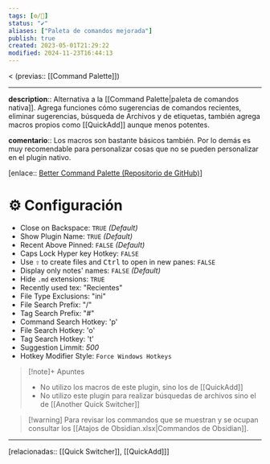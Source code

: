 ```yaml
---
tags: [⚙️/🔌]
status: "✔️"
aliases: ["Paleta de comandos mejorada"]
publish: true
created: 2023-05-01T21:29:22
modified: 2024-11-23T16:44:13
---
```


< (previas:: [[Command Palette]])

---

**description**:: Alternativa a la [[Command Palette|paleta de comandos nativa]]. Agrega funciones cómo sugerencias de comandos recientes, eliminar sugerencias, búsqueda de Archivos y de etiquetas, también agrega macros propios como [[QuickAdd]] aunque menos potentes.

**comentario**:: Los macros son bastante básicos también. Por lo demás es muy recomendable para personalizar cosas que no se pueden personalizar en el plugin nativo.

[enlace:: [Better Command Palette (Repositorio de GitHub)](https://github.com/AlexBieg/obsidian-better-command-palette)]

# ⚙️ Configuración

- Close on Backspace: `TRUE` *(Default)*
- Show Plugin Name: `TRUE` *(Default)*
- Recent Above Pinned: `FALSE` *(Default)*
- Caps Lock Hyper key Hotkey: `FALSE`
- Use <kbd>⇧</kbd> to create files and <kbd>Ctrl</kbd> to open in new panes: `FALSE`
- Display only notes' names: `FALSE` *(Default)*
- Hide `.md` extensions: `TRUE`
- Recently used tex: "Recientes"
- File Type Exclusions: "ini"
- File Search Prefix: "/"
- Tag Search Prefix: "#"
- Command Search Hotkey: 'p'
- File Search Hotkey: 'o'
- Tag Search Hotkey: 't'
- Suggestion Limmit: *500*
- Hotkey Modifier Style: `Force Windows Hotkeys`

> [!note]+ Apuntes
>
> - No utilizo los macros de este plugin, sino los de [[QuickAdd]]
> - No utilizo este plugin para realizar búsquedas de archivos sino el de [[Another Quick Switcher]]

> [!warning] Para revisar los commandos que se muestran y se ocupan consultar los [[Atajos de Obsidian.xlsx|Commandos de Obsidian]].

---

[relacionadas:: [[Quick Switcher]], [[QuickAdd]]]
